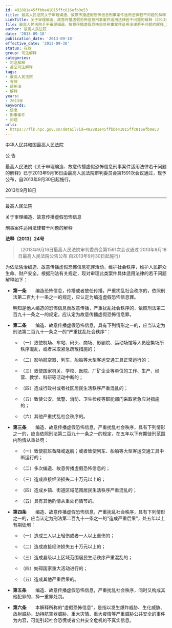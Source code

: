 ```yaml
---
id: 402881e45ffbbe41015ffc816efb0e53
title: 最高人民法院关于审理编造、故意传播虚假恐怖信息刑事案件适用法律若干问题的解释
LinkTitle: 关于审理编造、故意传播虚假恐怖信息刑事案件适用法律若干问题的解释（2013）
file: 最高人民法院关于审理编造、故意传播虚假恐怖信息刑事案件适用法律若干问题的解释_20130918_402881e45ffbbe41015ffc816efb0e53.docx
author: 最高人民法院
date: '2013-09-18'
publication_date: '2013-09-18'
effective_date: '2013-09-30'
status: 有效
group: 司法解释
categories:
- 司法解释
- 高法司法解释
tags:
- 最高人民法院
- 有效
- 适用法
- 解释
years:
- 2013年
keywords:
- 信息
- 刑事案件
- 问题
urls:
- https://flk.npc.gov.cn/detail?id=402881e45ffbbe41015ffc816efb0e53
---
```


中华人民共和国最高人民法院

公 告

最高人民法院《关于审理编造、故意传播虚假恐怖信息刑事案件适用法律若干问题的解释》已于2013年9月16日由最高人民法院审判委员会第1591次会议通过，现予公布，自2013年9月30日起施行。

2013年9月18日

---

最高人民法院

关于审理编造、故意传播虚假恐怖信息

刑事案件适用法律若干问题的解释

**法释〔2013〕24号**

> （2013年9月16日最高人民法院审判委员会第1591次会议通过 2013年9月18日最高人民法院公告公布 自2013年9月30日起施行）

为依法惩治编造、故意传播虚假恐怖信息犯罪活动，维护社会秩序，维护人民群众生命、财产安全，根据刑法有关规定，现对审理此类案件具体适用法律的若干问题解释如下：

- **第一条**　　编造恐怖信息，传播或者放任传播，严重扰乱社会秩序的，依照刑法第二百九十一条之一的规定，应认定为编造虚假恐怖信息罪。

  明知是他人编造的恐怖信息而故意传播，严重扰乱社会秩序的，依照刑法第二百九十一条之一的规定，应认定为故意传播虚假恐怖信息罪。

- **第二条**　　编造、故意传播虚假恐怖信息，具有下列情形之一的，应当认定为刑法第二百九十一条之一的“严重扰乱社会秩序”：

  - （一）致使机场、车站、码头、商场、影剧院、运动场馆等人员密集场所秩序混乱，或者采取紧急疏散措施的；

  - （二）影响航空器、列车、船舶等大型客运交通工具正常运行的；

  - （三）致使国家机关、学校、医院、厂矿企业等单位的工作、生产、经营、教学、科研等活动中断的；

  - （四）造成行政村或者社区居民生活秩序严重混乱的；

  - （五）致使公安、武警、消防、卫生检疫等职能部门采取紧急应对措施的；

  - （六）其他严重扰乱社会秩序的。

- **第三条**　　编造、故意传播虚假恐怖信息，严重扰乱社会秩序，具有下列情形之一的，应当依照刑法第二百九十一条之一的规定，在五年以下有期徒刑范围内酌情从重处罚：

  - （一）致使航班备降或返航；或者致使列车、船舶等大型客运交通工具中断运行的；

  - （二）多次编造、故意传播虚假恐怖信息的；

  - （三）造成直接经济损失二十万元以上的；

  - （四）造成乡镇、街道区域范围居民生活秩序严重混乱的；

  - （五）具有其他酌情从重处罚情节的。

- **第四条**　　编造、故意传播虚假恐怖信息，严重扰乱社会秩序，具有下列情形之一的，应当认定为刑法第二百九十一条之一的“造成严重后果”，处五年以上有期徒刑：

  - （一）造成三人以上轻伤或者一人以上重伤的；

  - （二）造成直接经济损失五十万元以上的；

  - （三）造成县级以上区域范围居民生活秩序严重混乱的；

  - （四）妨碍国家重大活动进行的；

  - （五）造成其他严重后果的。

- **第五条**　　编造、故意传播虚假恐怖信息，严重扰乱社会秩序，同时又构成其他犯罪的，择一重罪处罚。

- **第六条**　　本解释所称的“虚假恐怖信息”，是指以发生爆炸威胁、生化威胁、放射威胁、劫持航空器威胁、重大灾情、重大疫情等严重威胁公共安全的事件为内容，可能引起社会恐慌或者公共安全危机的不真实信息。
